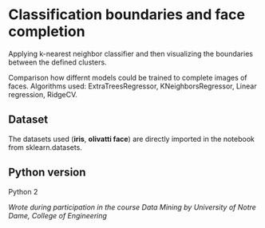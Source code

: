 # Classification boundaries and face completion

Applying k-nearest neighbor classifier and then visualizing the boundaries between the defined clusters.

Comparison how differnt models could be trained to complete images of faces. Algorithms used: ExtraTreesRegressor, KNeighborsRegressor, Linear regression, RidgeCV.

## Dataset

The datasets used (**iris**, **olivatti face**) are directly imported in the notebook from sklearn.datasets.

## Python version

Python 2

*Wrote during participation in the course Data Mining by University of Notre Dame, College of Engineering*
